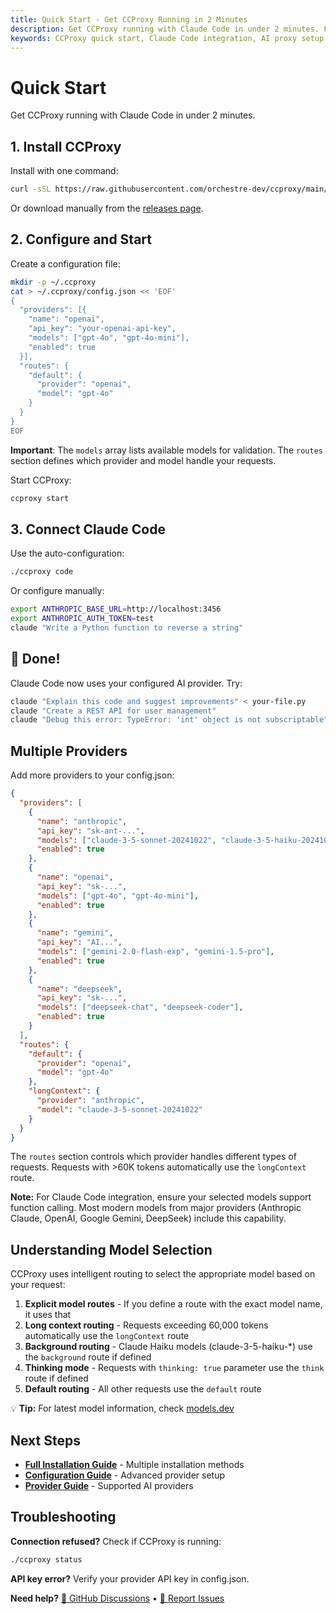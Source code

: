 ```yaml
---
title: Quick Start - Get CCProxy Running in 2 Minutes
description: Get CCProxy running with Claude Code in under 2 minutes. Fast setup guide for immediate AI development productivity.
keywords: CCProxy quick start, Claude Code integration, AI proxy setup
---
```


# Quick Start

<SocialShare />

Get CCProxy running with Claude Code in under 2 minutes.

## 1. Install CCProxy

Install with one command:

```bash
curl -sSL https://raw.githubusercontent.com/orchestre-dev/ccproxy/main/install.sh | bash
```

Or download manually from the [releases page](https://github.com/orchestre-dev/ccproxy/releases).

## 2. Configure and Start

Create a configuration file:

```bash
mkdir -p ~/.ccproxy
cat > ~/.ccproxy/config.json << 'EOF'
{
  "providers": [{
    "name": "openai",
    "api_key": "your-openai-api-key",
    "models": ["gpt-4o", "gpt-4o-mini"],
    "enabled": true
  }],
  "routes": {
    "default": {
      "provider": "openai",
      "model": "gpt-4o"
    }
  }
}
EOF
```

**Important**: The `models` array lists available models for validation. The `routes` section defines which provider and model handle your requests.

Start CCProxy:
```bash
ccproxy start
```

## 3. Connect Claude Code

Use the auto-configuration:
```bash
./ccproxy code
```

Or configure manually:
```bash
export ANTHROPIC_BASE_URL=http://localhost:3456
export ANTHROPIC_AUTH_TOKEN=test
claude "Write a Python function to reverse a string"
```

## 🎉 Done!

Claude Code now uses your configured AI provider. Try:

```bash
claude "Explain this code and suggest improvements" < your-file.py
claude "Create a REST API for user management"
claude "Debug this error: TypeError: 'int' object is not subscriptable"
```

## Multiple Providers

Add more providers to your config.json:

```json
{
  "providers": [
    {
      "name": "anthropic",
      "api_key": "sk-ant-...",
      "models": ["claude-3-5-sonnet-20241022", "claude-3-5-haiku-20241022"],
      "enabled": true
    },
    {
      "name": "openai",
      "api_key": "sk-...",
      "models": ["gpt-4o", "gpt-4o-mini"],
      "enabled": true
    },
    {
      "name": "gemini",
      "api_key": "AI...",
      "models": ["gemini-2.0-flash-exp", "gemini-1.5-pro"],
      "enabled": true
    },
    {
      "name": "deepseek",
      "api_key": "sk-...",
      "models": ["deepseek-chat", "deepseek-coder"],
      "enabled": true
    }
  ],
  "routes": {
    "default": {
      "provider": "openai",
      "model": "gpt-4o"
    },
    "longContext": {
      "provider": "anthropic",
      "model": "claude-3-5-sonnet-20241022"
    }
  }
}
```

The `routes` section controls which provider handles different types of requests. Requests with >60K tokens automatically use the `longContext` route.

**Note:** For Claude Code integration, ensure your selected models support function calling. Most modern models from major providers (Anthropic Claude, OpenAI, Google Gemini, DeepSeek) include this capability.

## Understanding Model Selection

CCProxy uses intelligent routing to select the appropriate model based on your request:

1. **Explicit model routes** - If you define a route with the exact model name, it uses that
2. **Long context routing** - Requests exceeding 60,000 tokens automatically use the `longContext` route
3. **Background routing** - Claude Haiku models (claude-3-5-haiku-*) use the `background` route if defined
4. **Thinking mode** - Requests with `thinking: true` parameter use the `think` route if defined
5. **Default routing** - All other requests use the `default` route

💡 **Tip:** For latest model information, check [models.dev](https://models.dev)

## Next Steps

- **[Full Installation Guide](/guide/installation)** - Multiple installation methods
- **[Configuration Guide](/guide/configuration)** - Advanced provider setup
- **[Provider Guide](/providers/)** - Supported AI providers

## Troubleshooting

**Connection refused?** Check if CCProxy is running:
```bash
./ccproxy status
```

**API key error?** Verify your provider API key in config.json.

**Need help?** [💬 GitHub Discussions](https://github.com/orchestre-dev/ccproxy/discussions) • [🐛 Report Issues](https://github.com/orchestre-dev/ccproxy/issues)